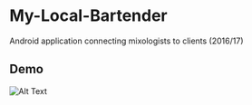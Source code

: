 # My-Local-Bartender
Android application connecting mixologists to clients (2016/17)
## Demo 
![Alt Text](https://media.giphy.com/media/vFKqnCdLPNOKc/giphy.gif)
